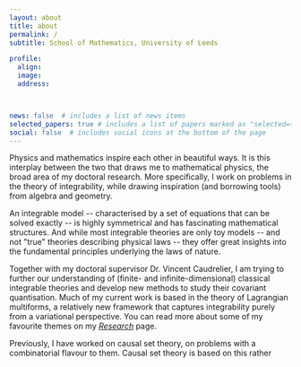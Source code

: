 ```yaml
---
layout: about
title: about
permalink: /
subtitle: School of Mathematics, University of Leeds

profile:
  align:
  image:
  address:



news: false  # includes a list of news items
selected_papers: true # includes a list of papers marked as "selected={true}"
social: false  # includes social icons at the bottom of the page
---
```


Physics and mathematics inspire each other in beautiful ways. It is this interplay between the two that draws me to mathematical physics, the broad area of my doctoral research. More specifically, I work on problems in the theory of integrability, while drawing inspiration (and borrowing tools) from algebra and geometry.

An integrable model -- characterised by a set of equations that can be solved exactly -- is highly symmetrical and has fascinating mathematical structures. And while most integrable theories are only toy models -- and not "true" theories describing physical laws -- they offer great insights into the fundamental principles underlying the laws of nature. 

Together with my doctoral supervisor Dr. Vincent Caudrelier, I am trying to further our understanding of (finite- and infinite-dimensional) classical integrable theories and develop new methods to study their covariant quantisation. Much of my current work is based in the theory of Lagrangian multiforms, a relatively new framework that captures integrability purely from a variational perspective. You can read more about some of my favourite themes on my *[Research](http://anupanand.space/research/)* page.

Previously, I have worked on causal set theory, on problems with a combinatorial flavour to them. Causal set theory is based on this rather   

